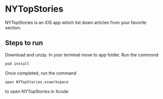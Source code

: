 

#  NYTopStories

NYTopStories is an iOS app which list down articles from your favorite section.

## Steps to run

Download and unzip. In your terminal move to app folder.
Run the commond

```bash
pod install
```

Once completed, run the command 

```bash
open NYTopStories.xcworkspace
```

to open NYTopStories in Xcode
